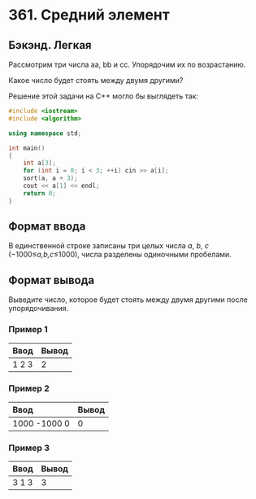 # 361. Средний элемент

## Бэкэнд. Легкая

Рассмотрим три числа aa, bb и cc. Упорядочим их по возрастанию.

Какое число будет стоять между двумя другими?

Решение этой задачи на С++ могло бы выглядеть так:

```cpp
#include <iostream>
#include <algorithm>

using namespace std;

int main()
{
    int a[3];
    for (int i = 0; i < 3; ++i) cin >> a[i];
    sort(a, a + 3);
    cout << a[1] << endl;
    return 0;
}
```

## Формат ввода

В единственной строке записаны три целых числа <i>a</i>, <i>b</i>, <i>c</i> (−1000≤<i>a,b,c</i>≤1000), числа разделены одиночными пробелами.

## Формат вывода

Выведите число, которое будет стоять между двумя другими после упорядочивания.

### Пример 1

| Ввод  | Вывод |
| :---- | :---- |
| 1 2 3 | 2     |

### Пример 2

| Ввод         | Вывод |
| :----------- | :---- |
| 1000 -1000 0 | 0     |

### Пример 3

| Ввод  | Вывод |
| :---- | :---- |
| 3 1 3 | 3     |
